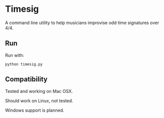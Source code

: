 Timesig
=======

A command line utility to help musicians improvise odd time signatures over 4/4.

Run
--------
Run with:
<pre><code>python timesig.py</code></pre>


Compatibility
--------

Tested and working on Mac OSX.

Should work on Linux, not tested.

Windows support is planned.
